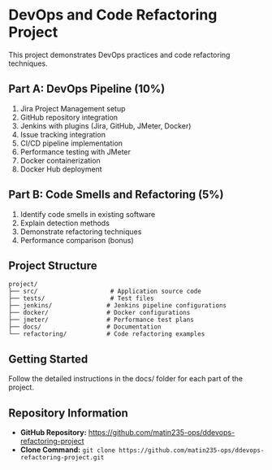 # DevOps and Code Refactoring Project

This project demonstrates DevOps practices and code refactoring techniques.

## Part A: DevOps Pipeline (10%)
1. Jira Project Management setup
2. GitHub repository integration
3. Jenkins with plugins (Jira, GitHub, JMeter, Docker)
4. Issue tracking integration
5. CI/CD pipeline implementation
6. Performance testing with JMeter
7. Docker containerization
8. Docker Hub deployment

## Part B: Code Smells and Refactoring (5%)
1. Identify code smells in existing software
2. Explain detection methods
3. Demonstrate refactoring techniques
4. Performance comparison (bonus)

## Project Structure
```
project/
├── src/                    # Application source code
├── tests/                  # Test files
├── jenkins/               # Jenkins pipeline configurations
├── docker/                # Docker configurations
├── jmeter/                # Performance test plans
├── docs/                  # Documentation
└── refactoring/           # Code refactoring examples
```

## Getting Started
Follow the detailed instructions in the docs/ folder for each part of the project.

## Repository Information
- **GitHub Repository:** https://github.com/matin235-ops/ddevops-refactoring-project
- **Clone Command:** `git clone https://github.com/matin235-ops/ddevops-refactoring-project.git`
